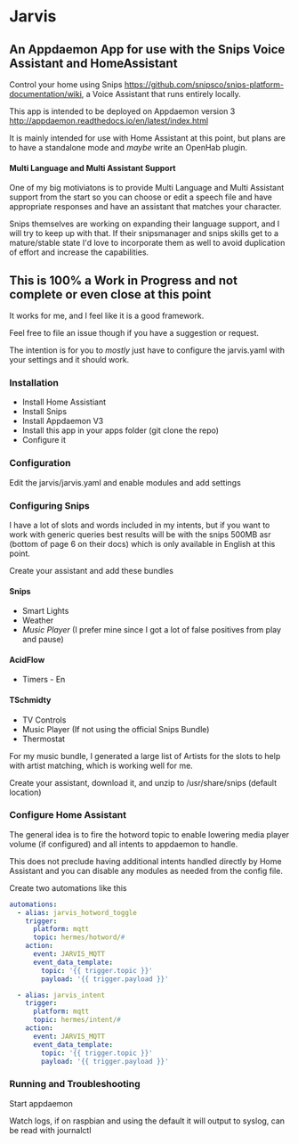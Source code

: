 # Jarvis 
##  An Appdaemon App for use with the Snips Voice Assistant and HomeAssistant

Control your home using Snips <https://github.com/snipsco/snips-platform-documentation/wiki>, 
a Voice Assistant that runs entirely locally.

This app is intended to be deployed on Appdaemon version 3 <http://appdaemon.readthedocs.io/en/latest/index.html>

It is mainly intended for use with Home Assistant at this point, but plans are to have a standalone mode and 
*maybe* write an OpenHab plugin.

#### Multi Language and Multi Assistant Support
One of my big motiviatons is to provide Multi Language and Multi Assistant support from the start so you can 
choose or edit a speech file and have appropriate responses and have an assistant that matches your character. 

Snips themselves are working on expanding their language support, and I will try to keep up with that. If their
snipsmanager and snips skills get to a mature/stable state I'd love to incorporate them as well to avoid duplication
of effort and increase the capabilities.

## This is 100% a Work in Progress and not complete or even close at this point
It works for me, and I feel like it is a good framework.

Feel free to file an issue though if you have a suggestion or request.

The intention is for you to *mostly* just have to configure the jarvis.yaml with your settings and it 
should work.

### Installation

- Install Home Assistiant
- Install Snips
- Install Appdaemon V3
- Install this app in your apps folder (git clone the repo)
- Configure it

### Configuration

Edit the jarvis/jarvis.yaml and enable modules and add settings

###  Configuring Snips

I have a lot of slots and words included in my intents, but if you want to work with generic queries
best results will be with the snips 500MB asr (bottom of page 6 on their docs) which is only available
in English at this point.

Create your assistant and add these bundles

#### Snips
- Smart Lights
- Weather
- *Music Player* (I prefer mine since I got a lot of false positives from play and pause)

#### AcidFlow
- Timers - En

#### TSchmidty
- TV Controls
- Music Player (If not using the official Snips Bundle)
- Thermostat

For my music bundle, I generated a large list of Artists for the slots to help with artist matching, which
is working well for me.

Create your assistant, download it, and unzip to /usr/share/snips (default location)

### Configure Home Assistant

The general idea is to fire the hotword topic to enable lowering media player volume (if configured)
and all intents to appdaemon to handle.

This does not preclude having additional intents handled directly by Home Assistant and you can disable
any modules as needed from the config file.

Create two automations like this

```yaml
automations:
  - alias: jarvis_hotword_toggle
    trigger:
      platform: mqtt
      topic: hermes/hotword/#
    action:
      event: JARVIS_MQTT
      event_data_template:
        topic: '{{ trigger.topic }}'
        payload: '{{ trigger.payload }}'

  - alias: jarvis_intent
    trigger:
      platform: mqtt
      topic: hermes/intent/#
    action:
      event: JARVIS_MQTT
      event_data_template:
        topic: '{{ trigger.topic }}'
        payload: '{{ trigger.payload }}'
```

### Running and Troubleshooting

Start appdaemon

Watch logs, if on raspbian and using the default it will output to syslog, can be read with journalctl

